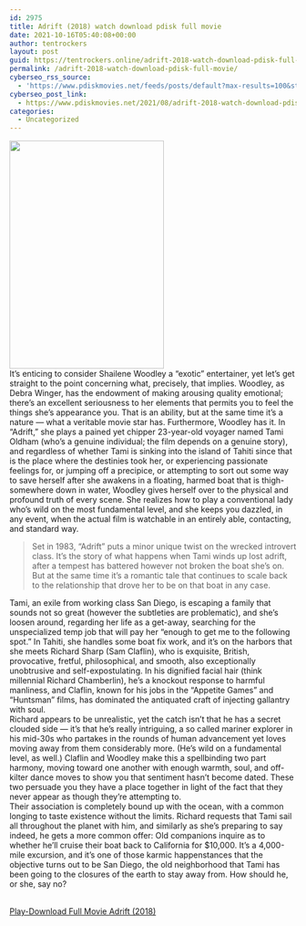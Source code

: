 ```yaml
---
id: 2975
title: Adrift (2018) watch download pdisk full movie
date: 2021-10-16T05:40:08+00:00
author: tentrockers
layout: post
guid: https://tentrockers.online/adrift-2018-watch-download-pdisk-full-movie/
permalink: /adrift-2018-watch-download-pdisk-full-movie/
cyberseo_rss_source:
  - 'https://www.pdiskmovies.net/feeds/posts/default?max-results=100&start-index=801'
cyberseo_post_link:
  - https://www.pdiskmovies.net/2021/08/adrift-2018-watch-download-pdisk-full.html
categories:
  - Uncategorized
---
```

<div class="separator">
  <a href="https://1.bp.blogspot.com/-DV28Vfil26I/YSi7Pd2UsAI/AAAAAAAAauA/16K2qeIt8k8P5t3DoTCJGiaZXvJPHxBAwCLcBGAsYHQ/s840/Adrift%2B%25282018%2529%2Bwatch%2Bdownload%2Bpdisk%2Bfull%2Bmovie.webp" imageanchor="1"><img loading="lazy" border="0" data-original-height="840" data-original-width="570" height="400" src="https://1.bp.blogspot.com/-DV28Vfil26I/YSi7Pd2UsAI/AAAAAAAAauA/16K2qeIt8k8P5t3DoTCJGiaZXvJPHxBAwCLcBGAsYHQ/w271-h400/Adrift%2B%25282018%2529%2Bwatch%2Bdownload%2Bpdisk%2Bfull%2Bmovie.webp" width="271" /></a>
</div>



<div>
  <div>
    <span>It&#8217;s enticing to consider Shailene Woodley a &#8220;exotic&#8221; entertainer, yet let&#8217;s get straight to the point concerning what, precisely, that implies. Woodley, as Debra Winger, has the endowment of making arousing quality emotional; there&#8217;s an excellent seriousness to her elements that permits you to feel the things she&#8217;s appearance you. That is an ability, but at the same time it&#8217;s a nature — what a veritable movie star has. Furthermore, Woodley has it. In &#8220;Adrift,&#8221; she plays a pained yet chipper 23-year-old voyager named Tami Oldham (who&#8217;s a genuine individual; the film depends on a genuine story), and regardless of whether Tami is sinking into the island of Tahiti since that is the place where the destinies took her, or experiencing passionate feelings for, or jumping off a precipice, or attempting to sort out some way to save herself after she awakens in a floating, harmed boat that is thigh-somewhere down in water, Woodley gives herself over to the physical and profound truth of every scene. She realizes how to play a conventional lady who&#8217;s wild on the most fundamental level, and she keeps you dazzled, in any event, when the actual film is watchable in an entirely able, contacting, and standard way.&nbsp;</span>
  </div>
  
  <blockquote>
    <div>
      <span>Set in 1983, &#8220;Adrift&#8221; puts a minor unique twist on the wrecked introvert class. It&#8217;s the story of what happens when Tami winds up lost adrift, after a tempest has battered however not broken the boat she&#8217;s on. But at the same time it&#8217;s a romantic tale that continues to scale back to the relationship that drove her to be on that boat in any case.&nbsp;</span>
    </div>
  </blockquote>
  
  <div>
    <span>Tami, an exile from working class San Diego, is escaping a family that sounds not so great (however the subtleties are problematic), and she&#8217;s loosen around, regarding her life as a get-away, searching for the unspecialized temp job that will pay her &#8220;enough to get me to the following spot.&#8221; In Tahiti, she handles some boat fix work, and it&#8217;s on the harbors that she meets Richard Sharp (Sam Claflin), who is exquisite, British, provocative, fretful, philosophical, and smooth, also exceptionally unobtrusive and self-expostulating. In his dignified facial hair (think millennial Richard Chamberlin), he&#8217;s a knockout response to harmful manliness, and Claflin, known for his jobs in the &#8220;Appetite Games&#8221; and &#8220;Huntsman&#8221; films, has dominated the antiquated craft of injecting gallantry with soul.&nbsp;</span>
  </div>
  
  <div>
    <span>Richard appears to be unrealistic, yet the catch isn&#8217;t that he has a secret clouded side — it&#8217;s that he&#8217;s really intriguing, a so called mariner explorer in his mid-30s who partakes in the rounds of human advancement yet loves moving away from them considerably more. (He&#8217;s wild on a fundamental level, as well.) Claflin and Woodley make this a spellbinding two part harmony, moving toward one another with enough warmth, soul, and off-kilter dance moves to show you that sentiment hasn&#8217;t become dated. These two persuade you they have a place together in light of the fact that they never appear as though they&#8217;re attempting to.&nbsp;</span>
  </div>
  
  <div>
    <span>Their association is completely bound up with the ocean, with a common longing to taste existence without the limits. Richard requests that Tami sail all throughout the planet with him, and similarly as she&#8217;s preparing to say indeed, he gets a more common offer: Old companions inquire as to whether he&#8217;ll cruise their boat back to California for $10,000. It&#8217;s a 4,000-mile excursion, and it&#8217;s one of those karmic happenstances that the objective turns out to be San Diego, the old neighborhood that Tami has been going to the closures of the earth to stay away from. How should he, or she, say no?</span>
  </div>
</div>

  
<a href="https://kofilink.com/1/bnYyam5sMDAwZHp0?dn=1" target="popup" onclick="window.open('https://kofilink.com/1/bnYyam5sMDAwZHp0?dn=1','popup','width=600,height=600'); return false;" rel="noopener"><br /> Play-Download Full Movie Adrift (2018)<br /> </a>